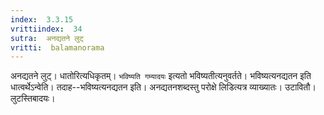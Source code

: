 ```yaml
---
index:  3.3.15
vrittiindex:  34
sutra:  अनद्यतने लुट्
vritti:  balamanorama 
---
```


अनद्यतने लुट्। धातोरित्यधिकृतम्। `भविष्यति गम्यादयः` इत्यतो भविष्यतीत्यनुवर्तते। भविष्यत्यनद्यतन इति धात्वर्थेऽन्वेति। तदाह--भविष्यत्यनद्यतन इति। अनद्यतनशब्दस्तु परोक्षे लिडित्यत्र व्याख्यातः। उटावितौ। लुटस्तिबादयः। 

